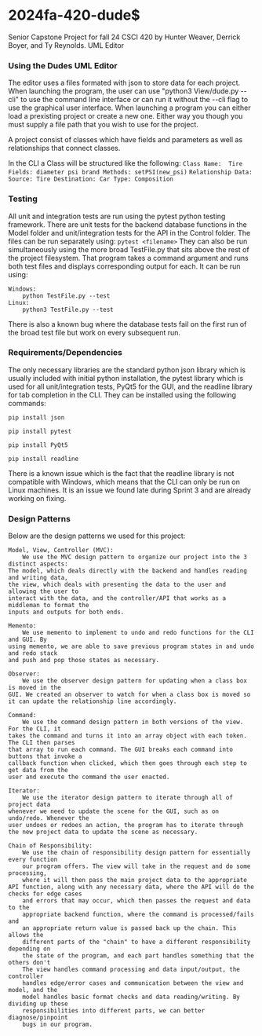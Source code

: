 # 2024fa-420-dude$
Senior Capstone Project for fall 24 CSCI 420 by Hunter Weaver, Derrick Boyer, and Ty Reynolds. UML Editor

### Using the Dudes UML Editor
The editor uses a files formated with json to store data for each project. When launching the program, the user can use "python3 View/dude.py --cli" to use the command line interface or can run it without the --cli flag to use the graphical user interface. When launching a program you can either load a prexisting project or create a new one. Either way you though you must supply a file path that you wish to use for the project. 

A project consist of classes which have fields and parameters as well as relationships that connect classes.

In the CLI a Class will be structured like the following:
    ```
    Class Name: 
    Tire
    Fields:
    diameter
    psi
    brand
    Methods:
    setPSI(new_psi)
    ```
    ```
    Relationship Data:
    Source: Tire
    Destination: Car
    Type: Composition
    ```

### Testing 
All unit and integration tests are run using the pytest python testing framework. There are unit tests for the backend database functions in the Model folder and unit/integration tests for the API in the Control folder. The files can be run separately using:
```pytest <filename>```
They can also be run simultaneously using the more broad TestFile.py that sits above the rest of the project filesystem. That program takes a command argument and runs both test files and displays corresponding output for each. It can be run using:
```
Windows:
    python TestFile.py --test
Linux:
    python3 TestFile.py --test
```
There is also a known bug where the database tests fail on the first run of the broad test file but work on every subsequent run.

### Requirements/Dependencies
The only necessary libraries are the standard python json library which is usually included with initial python installation, the pytest library which is used for all unit/integration tests, PyQt5 for the GUI, and the readline library for tab completion in the CLI. They can be installed using the following commands:
```
pip install json
```
```
pip install pytest
```
```
pip install PyQt5
```
```
pip install readline
```
There is a known issue which is the fact that the readline library is not compatible with Windows, which means that the CLI can only be run on Linux machines. It is an issue we found late during Sprint 3 and are already working on fixing.

### Design Patterns
Below are the design patterns we used for this project:
```
Model, View, Controller (MVC):
    We use the MVC design pattern to organize our project into the 3 distinct aspects:
The model, which deals directly with the backend and handles reading and writing data,
the view, which deals with presenting the data to the user and allowing the user to
interact with the data, and the controller/API that works as a middleman to format the
inputs and outputs for both ends.

Memento:
    We use memento to implement to undo and redo functions for the CLI and GUI. By
using memento, we are able to save previous program states in and undo and redo stack
and push and pop those states as necessary.

Observer:
    We use the observer design pattern for updating when a class box is moved in the
GUI. We created an observer to watch for when a class box is moved so it can update the relationship line accordingly.

Command:
    We use the command design pattern in both versions of the view. For the CLI, it
takes the command and turns it into an array object with each token. The CLI then parses
that array to run each command. The GUI breaks each command into buttons that invoke a
callback function when clicked, which then goes through each step to get data from the
user and execute the command the user enacted.

Iterator:
    We use the iterator design pattern to iterate through all of project data
whenever we need to update the scene for the GUI, such as on undo/redo. Whenever the
user undoes or redoes an action, the program has to iterate through the new project data to update the scene as necessary.

Chain of Responsibility:
    We use the chain of responsibility design pattern for essentially every function
    our program offers. The view will take in the request and do some processing,
    where it will then pass the main project data to the appropriate API function, along with any necessary data, where the API will do the checks for edge cases 
    and errors that may occur, which then passes the request and data to the
    appropriate backend function, where the command is processed/fails and 
    an appropriate return value is passed back up the chain. This allows the
    different parts of the "chain" to have a different responsibility depending on
    the state of the program, and each part handles something that the others don't
    The view handles command processing and data input/output, the controller
    handles edge/error cases and communication between the view and model, and the
    model handles basic format checks and data reading/writing. By dividing up these
    responsibilities into different parts, we can better diagnose/pinpoint
    bugs in our program.
```

